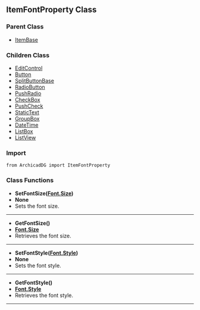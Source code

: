 ## ItemFontProperty Class

### Parent Class
* [ItemBase](ItemBase.md)

### Children Class
* [EditControl](../m_edit_control/EditControl.md)
* [Button](../m_button/Button.md)
* [SplitButtonBase](../m_button/SplitButtonBase.md)
* [RadioButton](../m_radio_item/RadioButton.md)
* [PushRadio](../m_radio_item/PushRadio.md)
* [CheckBox](../m_check_item/CheckBox.md)
* [PushCheck](../m_check_item/PushCheck.md)
* [StaticText](../m_static_item/StaticText.md)
* [GroupBox](../m_static_item/GroupBox.md)
* [DateTime](../m_date_time/DateTime.md)
* [ListBox](../m_list_box/ListBox.md)
* [ListView](../m_list_view/ListView.md)

### Import
```
from ArchicadDG import ItemFontProperty
``` 

### Class Functions

* **SetFontSize([Font.Size](../Font/Size.md))**
* **None**
* Sets the font size.
-----

* **GetFontSize()**
* **[Font.Size](../Font/Size.md)**
* Retrieves the font size.
-----

* **SetFontStyle([Font.Style](../Font/Style.md))**
* **None**
* Sets the font style.
-----

* **GetFontStyle()**
* **[Font.Style](../Font/Style.md)**
* Retrieves the font style.
-----